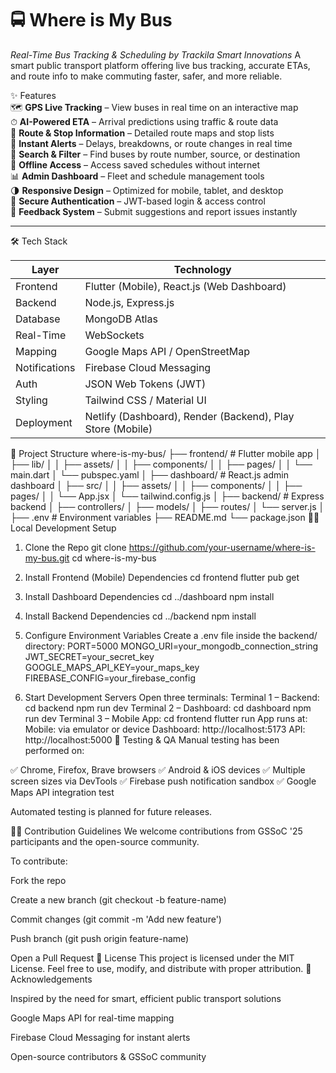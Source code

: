 # 🚍 Where is My Bus
*Real-Time Bus Tracking & Scheduling by Trackila Smart Innovations*
A smart public transport platform offering live bus tracking, accurate ETAs, and route info to make commuting faster, safer, and more reliable.

✨ Features  
🗺 **GPS Live Tracking** – View buses in real time on an interactive map  
⏱ **AI-Powered ETA** – Arrival predictions using traffic & route data  
📍 **Route & Stop Information** – Detailed route maps and stop lists  
🔔 **Instant Alerts** – Delays, breakdowns, or route changes in real time  
🔎 **Search & Filter** – Find buses by route number, source, or destination  
📂 **Offline Access** – Access saved schedules without internet  
📊 **Admin Dashboard** – Fleet and schedule management tools  
🌗 **Responsive Design** – Optimized for mobile, tablet, and desktop  
🔐 **Secure Authentication** – JWT-based login & access control  
📩 **Feedback System** – Submit suggestions and report issues instantly  

---

🛠️ Tech Stack  

| Layer         | Technology                                      |
|---------------|-------------------------------------------------|
| Frontend      | Flutter (Mobile), React.js (Web Dashboard)      |
| Backend       | Node.js, Express.js                             |
| Database      | MongoDB Atlas                                   |
| Real-Time     | WebSockets                                      |
| Mapping       | Google Maps API / OpenStreetMap                 |
| Notifications | Firebase Cloud Messaging                        |
| Auth          | JSON Web Tokens (JWT)                           |
| Styling       | Tailwind CSS / Material UI                      |
| Deployment    | Netlify (Dashboard), Render (Backend), Play Store (Mobile) |

📂 Project Structure
where-is-my-bus/
├── frontend/               # Flutter mobile app
│   ├── lib/
│   │   ├── assets/
│   │   ├── components/
│   │   ├── pages/
│   │   └── main.dart
│   └── pubspec.yaml
│
├── dashboard/              # React.js admin dashboard
│   ├── src/
│   │   ├── assets/
│   │   ├── components/
│   │   ├── pages/
│   │   └── App.jsx
│   └── tailwind.config.js
│
├── backend/                # Express backend
│   ├── controllers/
│   ├── models/
│   ├── routes/
│   └── server.js
│
├── .env                     # Environment variables
├── README.md
└── package.json
🧑‍💻 Local Development Setup
1. Clone the Repo
git clone https://github.com/your-username/where-is-my-bus.git
cd where-is-my-bus
2. Install Frontend (Mobile) Dependencies
cd frontend
flutter pub get
3. Install Dashboard Dependencies
   cd ../dashboard
npm install
4. Install Backend Dependencies
   cd ../backend
npm install
5. Configure Environment Variables
   Create a .env file inside the backend/ directory:
   PORT=5000
MONGO_URI=your_mongodb_connection_string
JWT_SECRET=your_secret_key
GOOGLE_MAPS_API_KEY=your_maps_key
FIREBASE_CONFIG=your_firebase_config

6. Start Development Servers
Open three terminals:
Terminal 1 – Backend:
cd backend
npm run dev
Terminal 2 – Dashboard:
cd dashboard
npm run dev
Terminal 3 – Mobile App:
cd frontend
flutter run
App runs at:
Mobile: via emulator or device
Dashboard: http://localhost:5173
API: http://localhost:5000
🧪 Testing & QA
Manual testing has been performed on:

✅ Chrome, Firefox, Brave browsers
✅ Android & iOS devices
✅ Multiple screen sizes via DevTools
✅ Firebase push notification sandbox
✅ Google Maps API integration test

Automated testing is planned for future releases.

🙋‍♂️ Contribution Guidelines
We welcome contributions from GSSoC '25 participants and the open-source community.

To contribute:

Fork the repo

Create a new branch (git checkout -b feature-name)

Commit changes (git commit -m 'Add new feature')

Push branch (git push origin feature-name)

Open a Pull Request
📜 License
This project is licensed under the MIT License.
Feel free to use, modify, and distribute with proper attribution.
🤝 Acknowledgements

Inspired by the need for smart, efficient public transport solutions

Google Maps API for real-time mapping

Firebase Cloud Messaging for instant alerts

Open-source contributors & GSSoC community

